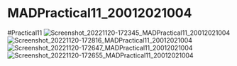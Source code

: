# MADPractical11_20012021004
#Practical11
![Screenshot_20221120-172345_MADPractical11_20012021004](https://user-images.githubusercontent.com/79247567/203598816-5582b341-c265-42dc-ba32-4b4d5cb50e11.png)
![Screenshot_20221120-172816_MADPractical11_20012021004](https://user-images.githubusercontent.com/79247567/203598843-d9c9eb43-26c8-4668-bbcf-5b8b8a9de8d9.png)
![Screenshot_20221120-172647_MADPractical11_20012021004](https://user-images.githubusercontent.com/79247567/203598853-fcc9eeb3-9d26-495e-a8f6-e32ed78d0111.png)
![Screenshot_20221120-172655_MADPractical11_20012021004](https://user-images.githubusercontent.com/79247567/203598861-fddfc6d9-6b1c-4a28-8f7a-521f6d65e3b5.png)
